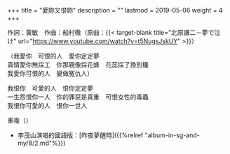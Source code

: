 +++
title = "愛妳又恨妳"
description = ""
lastmod = 2019-05-06
weight = 4
+++

作詞：黃敏　作曲：船村徹（原曲：{{< target-blank title="北原謙二－夢で泣け" url="https://www.youtube.com/watch?v=t5NugsJskUY" >}}）  

（我愛你　可恨的人　愛你定定夢  
真情愛你無採工　你那親像採花蜂　花蕊採了換別欉  
我愛你可恨的人　變做冤仇人）  

我恨你　可愛的人　恨你定定夢  
一生怨恨你一人　你的罪惡是真重　可恨女性的毒蟲  
我恨你可愛的人　恨你一世人  

重複（）

* 李茂山演唱的國語版：[昨夜夢醒時]({{%relref "album-in-sg-and-my/8/2.md"%}}) 

